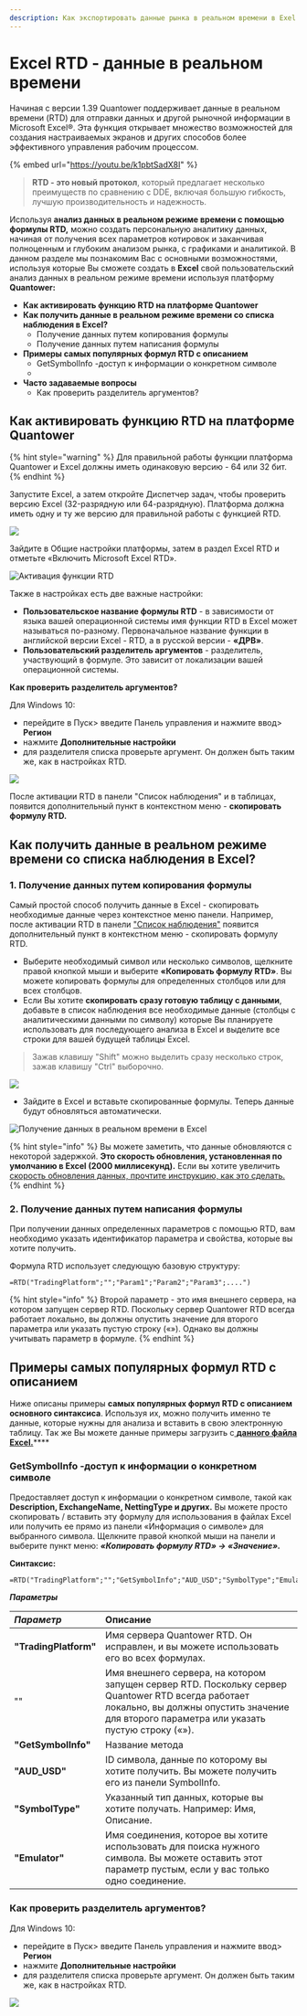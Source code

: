 ```yaml
---
description: Как экспортировать данные рынка в реальном времени в Exel
---
```


# Excel  RTD - данные в реальном  времени

Начиная с версии 1.39 Quantower поддерживает данные в реальном времени \(RTD\) для отправки данных и другой рыночной информации в Microsoft Excel®. Эта функция открывает множество возможностей для создания настраиваемых экранов и других способов более эффективного управления рабочим процессом.

{% embed url="https://youtu.be/k1pbtSadX8I" %}

> **RTD - это новый протокол**, который предлагает несколько преимуществ по сравнению с DDE, включая большую гибкость, лучшую производительность и надежность.

Используя **анализ данных в реальном режиме времени с помощью формулы RTD,** можно создать персональную аналитику данных, начиная от получения всех параметров котировок и заканчивая полноценным и глубоким анализом рынка, с графиками и аналитикой. В данном разделе мы познакомим Вас с  основными возможностями, используя которые Вы сможете создать в  **Excel** свой пользовательский анализ данных в реальном режиме времени используя платформу **Quantower:**

* **Как активировать функцию RTD на платформе Quantower**
* **Как получить данные в реальном режиме времени со списка наблюдения в Excel?** 
  * Получение данных путем копирования формулы
  * Получение данных путем написания формулы
* **Примеры самых популярных формул RTD с описанием**
  * GetSymbolInfo -доступ к информации о конкретном символе
  * 
* **Часто задаваемые вопросы**
  * Как проверить разделитель аргументов?

## Как активировать функцию RTD на платформе Quantower

{% hint style="warning" %}
Для правильной работы функции платформа Quantower и Excel должны иметь одинаковую версию - 64 или 32 бит.
{% endhint %}

Запустите Excel, а затем откройте Диспетчер задач, чтобы проверить версию Excel \(32-разрядную или 64-разрядную\). Платформа должна иметь одну и ту же версию для правильной работы с функцией RTD.

![](../../.gitbook/assets/image%20%28150%29.png)

Зайдите в Общие настройки платформы, затем в раздел Excel RTD и отметьте «Включить Microsoft Excel RTD».

![&#x410;&#x43A;&#x442;&#x438;&#x432;&#x430;&#x446;&#x438;&#x44F; &#x444;&#x443;&#x43D;&#x43A;&#x446;&#x438;&#x438; RTD](../../.gitbook/assets/eksport-v-eksel.png)

Также в настройках есть две важные настройки:

* **Пользовательское название формулы RTD** - в зависимости от языка вашей операционной системы имя функции RTD в Excel может называться по-разному. Первоначальное название функции в английской версии Excel - RTD, а в русской версии - **«ДРВ»**.
* **Пользовательский разделитель аргументов** - разделитель, участвующий в формуле. Это зависит от локализации вашей операционной системы. 

**Как проверить разделитель аргументов?**

Для Windows 10:

* перейдите в Пуск&gt; введите Панель управления и нажмите ввод&gt; **Регион**
* нажмите **Дополнительные настройки**
* для разделителя списка проверьте аргумент.  Он должен быть таким же, как в настройках RTD.

![](../../.gitbook/assets/izmenit-razdelitel.png)

После активации RTD в  панели "Список наблюдения" и в таблицах, появится дополнительный пункт в контекстном меню - **скопировать формулу RTD.**

## **Как получить данные в реальном режиме времени со списка наблюдения в Excel?**

### 1. Получение данных путем копирования формулы

Самый простой способ получить данные в Excel - скопировать необходимые данные через контекстное меню панели. Например, после активации RTD в панели ["Список наблюдения"](https://help.quantower.com.ru/analytics-panels/watchlist) появится дополнительный пункт в контекстном меню - скопировать формулу RTD.

* Выберите необходимый символ или несколько символов, щелкните правой кнопкой мыши и выберите **«Копировать формулу RTD»**. Вы можете копировать формулы для определенных столбцов или для всех столбцов.
* Если Вы хотите **скопировать сразу готовую таблицу с данными**, добавьте в список наблюдения все необходимые данные \(столбцы с аналитическими данными по символу\) которые Вы планируете использовать  для последующего анализа в Excel и выделите все строки для вашей будущей таблицы Excel. 

> Зажав клавишу "Shift" можно выделить сразу несколько строк, зажав клавишу "Ctrl" выборочно.

![](../../.gitbook/assets/kopiya-formuly.png)

* Зайдите в Excel и вставьте скопированные формулы. Теперь данные будут обновляться автоматически.

![&#x41F;&#x43E;&#x43B;&#x443;&#x447;&#x435;&#x43D;&#x438;&#x435; &#x434;&#x430;&#x43D;&#x43D;&#x44B;&#x445; &#x432; &#x440;&#x435;&#x430;&#x43B;&#x44C;&#x43D;&#x43E;&#x43C; &#x432;&#x440;&#x435;&#x43C;&#x435;&#x43D;&#x438; &#x432; Excel](../../.gitbook/assets/rtd-quick-copying.gif)

{% hint style="info" %}
Вы можете заметить, что данные обновляются с некоторой задержкой. **Это скорость обновления, установленная по умолчанию в Excel \(2000 миллисекунд\).** Если вы хотите увеличить [скорость обновления данных, прочтите инструкцию, как это сделать.](https://help.quantower.com/miscellaneous-panels/excel-rtd-trading/changing-rtd-throttle-interval-in-excel)
{% endhint %}

### 2. Получение данных путем написания формулы

При получении данных определенных параметров с помощью RTD, вам необходимо указать идентификатор параметра и свойства, которые вы хотите получить.

Формула RTD использует следующую базовую структуру:

```text
=RTD("TradingPlatform";"";"Param1";"Param2";"Param3";....")
```

{% hint style="info" %}
Второй параметр - это имя внешнего сервера, на котором запущен сервер RTD. Поскольку сервер Quantower RTD всегда работает локально, вы должны опустить значение для второго параметра или указать пустую строку \(«»\). Однако вы должны учитывать параметр в формуле.
{% endhint %}

## **Примеры самых популярных формул RTD с описанием**

Ниже описаны примеры **самых популярных формул RTD с описанием основного синтаксиса**.  Используя их, можно получить именно те данные, которые нужны для анализа и вставить в свою электронную таблицу. Так же Вы можете данные примеры загрузить с[ **данного файла Excel.**](https://updates.quantower.com/misc/RTD/rtd_samples.xlsx)\*\*\*\*

### GetSymbolInfo -доступ к информации о конкретном символе

Предоставляет доступ к информации о конкретном символе, такой как **Description, ExchangeName, NettingType и других.** Вы можете просто скопировать / вставить эту формулу для использования в файлах Excel или получить ее прямо из панели «Информация о символе» для выбранного символа. Щелкните правой кнопкой мыши на панели и выберите пункт меню: _**«Копировать формулу RTD» -&gt; «Значение».**_

**Синтаксис:**

```text
=RTD("TradingPlatform";"";"GetSymbolInfo";"AUD_USD";"SymbolType";"Emulator")
```

_**Параметры**_

| _**Параметр**_ | Описание |
| :--- | :--- |
| **"TradingPlatform"** | Имя сервера Quantower RTD. Он исправлен, и вы можете использовать его во всех формулах. |
| "" | Имя внешнего сервера, на котором запущен сервер RTD. Поскольку сервер Quantower RTD всегда работает локально, вы должны опустить значение для второго параметра или указать пустую строку \(«»\).  |
| **"GetSymbolInfo"** | Название метода |
| **"AUD\_USD"** | ID символа, данные по которому вы хотите получить. Вы можете получить его из панели SymbolInfo. |
| **"SymbolType"** | Указанный тип данных, которые вы хотите получать.  Например: Имя, Описание. |
| **"Emulator"** | Имя соединения, которое вы хотите использовать для поиска нужного символа. Вы можете оставить этот параметр пустым, если у вас только одно соединение. |

### Как проверить разделитель аргументов?

Для Windows 10:

* перейдите в Пуск&gt; введите Панель управления и нажмите ввод&gt; **Регион**
* нажмите **Дополнительные настройки**
* для разделителя списка проверьте аргумент.  Он должен быть таким же, как в настройках RTD.

![](../../.gitbook/assets/izmenit-razdelitel.png)

